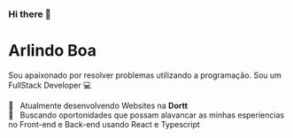 ### Hi there 👋

# Arlindo Boa

Sou apaixonado por resolver problemas utilizando a programação.
Sou um FullStack Developer :computer:

:rocket:  &nbsp; Atualmente desenvolvendo Websites na **Dortt**
<br/> :purple_heart: &nbsp; Buscando oportonidades que possam alavancar as minhas esperiencias no Front-end e Back-end usando React e Typescript
